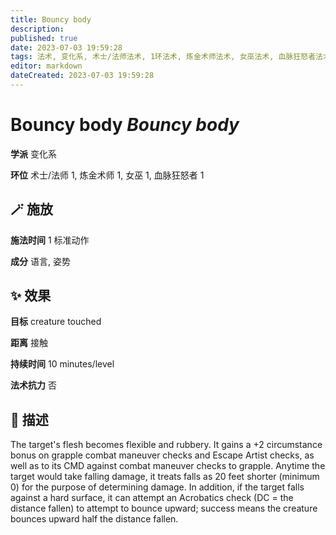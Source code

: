 ```yaml
---
title: Bouncy body
description: 
published: true
date: 2023-07-03 19:59:28
tags: 法术, 变化系, 术士/法师法术, 1环法术, 炼金术师法术, 女巫法术, 血脉狂怒者法术
editor: markdown
dateCreated: 2023-07-03 19:59:28
---
```


# **Bouncy body** *Bouncy body*

**学派** 变化系 

**环位** 术士/法师 1, 炼金术师 1, 女巫 1, 血脉狂怒者 1

## 🪄 施放

**施法时间** 1 标准动作

**成分** 语言, 姿势

## ✨ 效果 

**目标** creature touched 

**距离** 接触  

**持续时间** 10 minutes/level 

**法术抗力** 否

## 📖 描述

The target's flesh becomes flexible and rubbery. It gains a +2 circumstance bonus on grapple combat maneuver checks and Escape Artist checks, as well as to its CMD against combat maneuver checks to grapple. Anytime the target would take falling damage, it treats falls as 20 feet shorter (minimum 0) for the purpose of determining damage. In addition, if the target falls against a hard surface, it can attempt an Acrobatics check (DC = the distance fallen) to attempt to bounce upward; success means the creature bounces upward half the distance fallen.
    